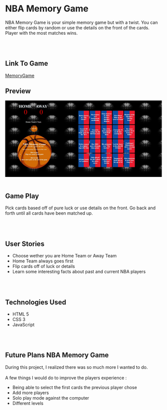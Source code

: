 # NBA Memory Game 
NBA Memory Game is your simple memory game but with a twist. You can either flip cards by random or use the details on the front of the cards. Player with the most matches wins.

<br>
<br>

## Link To Game 
[MemoryGame](https://danielmorris710.github.io/Memory-Game/index.html)

## Preview
![Begin Game](images/Screenshot1.jpg)
<br>
<br>

## Game Play
Pick cards based off of pure luck or use details on the front.
Go back and forth until all cards have been matched up.

<br>
<br>

## User Stories
- Choose wether you are Home Team or Away Team
- Home Team always goes first
- Flip cards off of luck or details
- Learn some interesting facts about past and current NBA players 

<br>
<br>

## Technologies Used 
- HTML 5
- CSS 3
- JavaScript

<br>
<br>

## Future Plans NBA Memory Game
During this project, I realized there was so much more I wanted to do. 
<br>
<br>
A few things I would do to improve the players experience :
- Being able to select the first cards the previous player chose 
- Add more players  
- Solo play mode against the computer
- Different levels